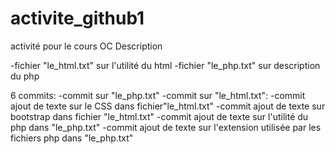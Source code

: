 # activite_github1
activité pour le cours OC
Description 

-fichier "le_html.txt" sur l'utilité du html
-fichier "le_php.txt" sur description du php

6 commits:
-commit sur "le_php.txt"
-commit sur "le_html.txt":
-commit ajout de texte sur le CSS dans fichier"le_html.txt"
-commit ajout de texte sur bootstrap dans fichier "le_html.txt"
-commit ajout de texte sur l'utilité du php dans "le_php.txt"
-commit ajout de texte sur l'extension utilisée par les fichiers php dans "le_php.txt"
